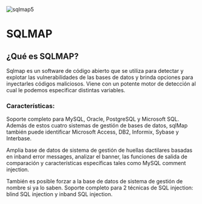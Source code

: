 ![sqlmap5](https://user-images.githubusercontent.com/103068924/165544200-129ff90c-fe4b-41cf-acf9-689a9575c0c1.png)

# SQLMAP

## ¿Qué es SQLMAP?

Sqlmap es un software de código abierto que se utiliza para detectar y explotar las vulnerabilidades de las bases de datos y brinda opciones para 
inyectarles códigos maliciosos. Viene con un potente motor de detección al cual le podemos especificar distintas variables.

### Características:

Soporte completo para MySQL, Oracle, PostgreSQL y Microsoft SQL. Además de estos cuatro sistemas de gestión de bases de datos, sqlMap también puede
identificar Microsoft Access, DB2, Informix, Sybase y Interbase.

Amplia base de datos de sistema de gestión de huellas dactilares basadas en inband error messages, analizar el banner, las funciones de salida de
comparación y características específicas tales como MySQL comment injection.

También es posible forzar a la base de datos de sistema de gestión de nombre si ya lo saben.
Soporte completo para 2 técnicas de SQL injection: blind SQL injection y inband SQL injection.





